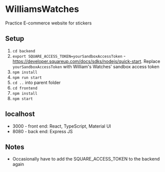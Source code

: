 # WilliamsWatches
Practice E-commerce website for stickers

## Setup
1. `cd backend`
2. `export SQUARE_ACCESS_TOKEN=yourSandboxAccessToken` - https://developer.squareup.com/docs/sdks/nodejs/quick-start. Replace `yourSandboxAccessToken` with William's Watches' sandbox access token
4. `npm install`
5. `npm run start`
6. `cd ..` into parent folder
7. `cd frontend`
8. `npm install`
9. `npm start`

## localhost
* 3000 - front end: React, TypeScript, Material UI
* 8080 - back end: Express JS

## Notes
* Occasionally have to add the SQUARE_ACCESS_TOKEN to the backend again